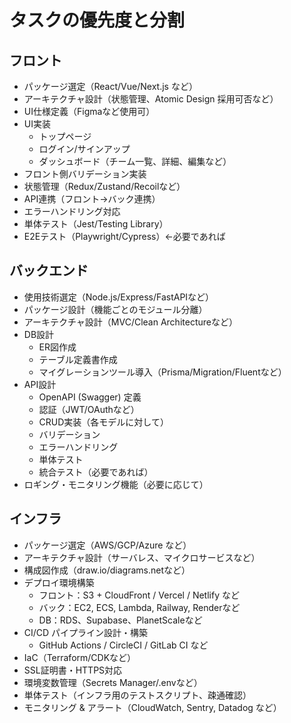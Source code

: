 # タスクの優先度と分割

## フロント

- パッケージ選定（React/Vue/Next.js など）
- アーキテクチャ設計（状態管理、Atomic Design 採用可否など）
- UI仕様定義（Figmaなど使用可）
- UI実装
  - トップページ
  - ログイン/サインアップ
  - ダッシュボード（チーム一覧、詳細、編集など）
- フロント側バリデーション実装
- 状態管理（Redux/Zustand/Recoilなど）
- API連携（フロント→バック連携）
- エラーハンドリング対応
- 単体テスト（Jest/Testing Library）
- E2Eテスト（Playwright/Cypress）←必要であれば

## バックエンド
 - 使用技術選定（Node.js/Express/FastAPIなど）
- パッケージ設計（機能ごとのモジュール分離）
- アーキテクチャ設計（MVC/Clean Architectureなど）
- DB設計
  - ER図作成
  - テーブル定義書作成
  - マイグレーションツール導入（Prisma/Migration/Fluentなど）
- API設計
  - OpenAPI (Swagger) 定義
  - 認証（JWT/OAuthなど）
  - CRUD実装（各モデルに対して）
  - バリデーション
  - エラーハンドリング
  - 単体テスト
  - 統合テスト（必要であれば）
- ロギング・モニタリング機能（必要に応じて）

## インフラ

- パッケージ選定（AWS/GCP/Azure など）
- アーキテクチャ設計（サーバレス、マイクロサービスなど）
- 構成図作成（draw.io/diagrams.netなど）
- デプロイ環境構築
  - フロント：S3 + CloudFront / Vercel / Netlify など
  - バック：EC2, ECS, Lambda, Railway, Renderなど
  - DB：RDS、Supabase、PlanetScaleなど
- CI/CD パイプライン設計・構築
  - GitHub Actions / CircleCI / GitLab CI など
- IaC（Terraform/CDKなど）
- SSL証明書・HTTPS対応
- 環境変数管理（Secrets Manager/.envなど）
- 単体テスト（インフラ用のテストスクリプト、疎通確認）
- モニタリング & アラート（CloudWatch, Sentry, Datadog など）